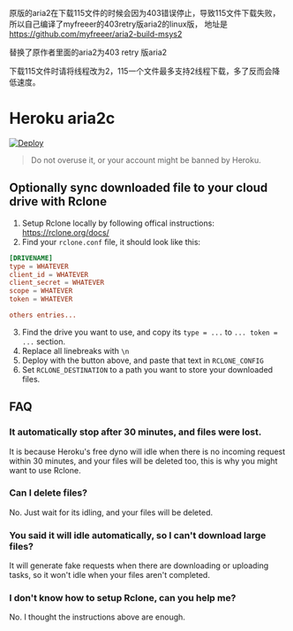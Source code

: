 原版的aria2在下载115文件的时候会因为403错误停止，导致115文件下载失败，所以自己编译了myfreeer的403retry版aria2的linux版，
地址是 https://github.com/myfreeer/aria2-build-msys2

替换了原作者里面的aria2为403 retry 版aria2

下载115文件时请将线程改为2，115一个文件最多支持2线程下载，多了反而会降低速度。

# Heroku aria2c

[![Deploy](https://www.herokucdn.com/deploy/button.svg)](https://heroku.com/deploy)

> Do not overuse it, or your account might be banned by Heroku.

## Optionally sync downloaded file to your cloud drive with Rclone

1. Setup Rclone locally by following offical instructions: https://rclone.org/docs/
2. Find your `rclone.conf` file, it should look like this:

```conf
[DRIVENAME]
type = WHATEVER
client_id = WHATEVER
client_secret = WHATEVER
scope = WHATEVER
token = WHATEVER

others entries...
```

3. Find the drive you want to use, and copy its `type = ...` to  `... token = ...` section.
4. Replace all linebreaks with `\n`
5. Deploy with the button above, and paste that text in `RCLONE_CONFIG`
6. Set `RCLONE_DESTINATION` to a path you want to store your downloaded files.

## FAQ

### It automatically stop after 30 minutes, and files were lost.

It is because Heroku's free dyno will idle when there is no incoming request within 30 minutes, and your files will be deleted too, this is why you might want to use Rclone.

### Can I delete files?

No. Just wait for its idling, and your files will be deleted.

### You said it will idle automatically, so I can't download large files?

It will generate fake requests when there are downloading or uploading tasks, so it won't idle when your files aren't completed.

### I don't know how to setup Rclone, can you help me?

No. I thought the instructions above are enough.
